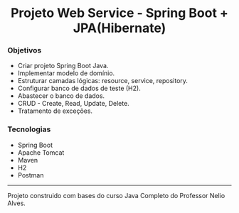 <h1 align = "center">Projeto Web Service - Spring Boot + JPA(Hibernate)</h1>


<h3>Objetivos</h3>
<ul>
  <li>Criar projeto Spring Boot Java.</li>
  <li>Implementar modelo de domínio.</li>
  <li>Estruturar camadas lógicas: resource, service, repository.</li>
  <li>Configurar banco de dados de teste (H2).</li>
  <li>Abastecer o banco de dados.</li>
  <li>CRUD - Create, Read, Update, Delete.</li>
  <li>Tratamento de exceções.</li>
</ul>

<h3>Tecnologias</h3>
<ul>
  <li>Spring Boot</li>
  <li>Apache Tomcat</li>
  <li>Maven</li>
  <li>H2</li>
  <li>Postman</li>
</ul>
<hr>
<p>
  Projeto construido com bases do curso Java Completo do Professor Nelio Alves.
</p>

